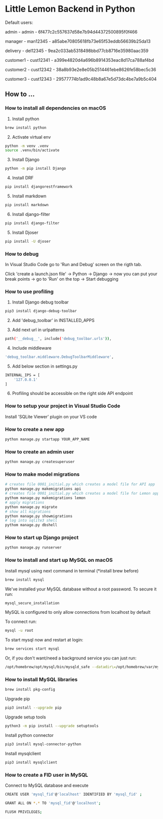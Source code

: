 # Little Lemon Backend in Python

Default users:

admin - admin - 6f477c2c557637d58e7b94d44372500895f0f466

manager - man12345 - a85abe70805618fb73e65f53eddb56639b25da13

delivery - del12345 - 9ea2c033ab5318498bbd77cb8716e35980aac359

customer1 - cust12341 - a399e4820d4a696b8914353eac8d17ca788af4bd

customer2 - cust12342 - 38a8b93e2e8e05b2514461ebe8626fe58bec5c36

customer3 - cust12343 - 29577774b1ad9c48b8a67e5d73dc4be7a9b5c404

## How to ...

### How to install all dependencies on macOS

1. Install python
```bash
brew install python
```

2. Activate virtual env
```bash
python -m venv .venv
source .venv/bin/activate
```

3. Install Django
```bash
python -m pip install Django
```

4. Install DRF
```bash
pip install djangorestframework
```

5. Install markdown
```bash
pip install markdown
```

6. Install django-filter
```bash
pip install django-filter
```

5. Install Djoser
```bash
pip install -U djoser
```

### How to debug

In Visual Studio Code go to 'Run and Debug' screen on the rigth tab.

Click 'create a launch.json file' -> Python -> Django -> now you can put your break points -> go to 'Run' on the top -> Start debugging

### How to use profiling

1. Install Django debug toolbar
```bash
pip3 install django-debug-toolbar
```

2. Add 'debug_toolbar' in INSTALLED_APPS

3. Add next url in urlpatterns
```bash
path('__debug__', include('debug_toolbar.urls')),
```

4. Include middleware
```bash
'debug_toolbar.middleware.DebugToolbarMiddleware',
```

5. Add below section in settings.py
```bash
INTERNAL_IPS = [
    '127.0.0.1'
]
```

6. Profiling should be accessible on the right side API endpoint


### How to setup your project in Visual Studio Code

Install 'SQLite Viewer' plugin on your VS code

### How to create a new app

```bash
python manage.py startapp YOUR_APP_NAME
```

### How to create an admin user

```bash
python manage.py createsuperuser
```

### How to make model migrations

```bash
# creates file 0001_initial.py which creates a model file for API app
python manage.py makemigrations api
# creates file 0001_initial.py which creates a model file for Lemon app
pythom manage.py makemigrations lemon
# apply migrations
python manage.py migrate
# show all migrations
python manage.py showmigrations
# log into sqlite3 shell
pythom manage.py dbshell
```

### How to start up Django project

```bash
python manage.py runserver
```

### How to install and start up MySQL on macOS
Install mysql using next command in terminal (*install brew before)

```bash
brew install mysql
```

We've installed your MySQL database without a root password. To secure it run:
```bash
mysql_secure_installation
```

MySQL is configured to only allow connections from localhost by default

To connect run:
```bash
mysql -u root
```

To start mysql now and restart at login:
```bash
brew services start mysql
```
Or, if you don't want/need a background service you can just run:
```bash
/opt/homebrew/opt/mysql/bin/mysqld_safe --datadir\=/opt/homebrew/var/mysql
```

### How to install MySQL libraries

```bash
brew install pkg-config
```

Upgrade pip
```bash
pip3 install --upgrade pip
```

Upgrade setup tools
```bash
python3 -m pip install --upgrade setuptools
```

Install python connector
```bash
pip3 install mysql-connector-python
```

Install mysqlclient
```bash
pip3 install mysqlclient
```

### How to create a FID user in MySQL

Connect to MySQL database and execute
```bash
CREATE USER 'mysql_fid'@'localhost' IDENTIFIED BY 'mysql_fid' ;
```

```bash
GRANT ALL ON *.* TO 'mysql_fid'@'localhost';
```

```bash
FLUSH PRIVILEGES;
```